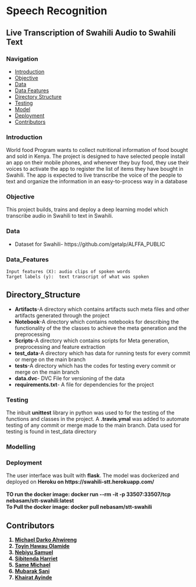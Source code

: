 #  Speech Recognition
## Live Transcription of Swahili Audio to Swahili Text

### Navigation
- [Introduction](#introduction)
- [Objective](#objective)
- [Data](#data)
- [Data Features](#data_features)
- [Directory Structure](#directory_structure)
- [Testing](#testing)
- [Model](#model)
- [Deployment](#deployment)
- [Contributors](#contributors)

### Introduction
<p>World food Program wants to collect nutritional information of food bought and sold in Kenya. The project is designed to have selected people install an app on their mobile phones, and whenever they buy food, they use their voices to activate the app to register the list of items they have bought in Swahili. The app is expected to live transcribe the voice of the people to text and organize the information in an easy-to-process way in a database</p>

### Objective
This project builds, trains and deploy a deep learning model which transcribe audio in Swahili to text in Swahili.

### Data

<ul>
<li>Dataset for Swahili-  https://github.com/getalp/ALFFA_PUBLIC</li>
</ul>

### Data_Features
    Input features (X): audio clips of spoken words
    Target labels (y):  text transcript of what was spoken

## Directory_Structure 

<ul>
    <li><b>Artifacts</b>-A directory which contains artifacts such meta files and other artifacts generated through the project</li>
    <li><b>Notebook</b>-A directory which contains notebooks for describing the functionality of the the classes to achieve the meta generation and the preprocessing</li>
    <li><b>Scripts</b>-A directory which contains scripts for Meta generation, preprocessing and feature extraction </li>
    <li><b>test_data</b>-A directory which has data for running tests for every commit or merge on the main branch</li>
    <li><b>tests</b>-A directory which has the codes for testing  every commit or merge on the main branch</li>
    <li><b>data.dvc</b>- DVC File for versioning of the data</li>
    <li><b>requirements.txt</b>- A file for dependencies for the project</li>
</ul>

### Testing
<p> The inbuit <b>unittest</b> library in python was used to for the testing of the functions and classes in the project. A <b>.travis.ymal</b> was added to automate testing of any commit or merge made to the main branch. Data used for testing is found in test_data directory</p>

### Modelling

### Deployment
<p>The user interface was built with <b>flask</b>. The model was dockerized and deployed on <b>Heroku on https://swahili-stt.herokuapp.com/
</br> 
</br>
TO run the docker image: docker run --rm -it -p 33507:33507/tcp nebasam/stt-swahili:latest
</br>
To Pull the docker image: docker pull nebasam/stt-swahili</p>

## Contributors
1. [Michael Darko Ahwireng](https://github.com/mdahwireng)
2. [Toyin Hawau Olamide](https://github.com/theehawau)
3. [Nebiyu Samuel](https://github.com/nebasam)
4. [Sibitenda Harriet](https://github.com/SibitendaHarriet)
5. [Same Michael](https://github.com/SameC137)
6. [Mubarak Sani](https://github.com/SamDewriter)
7. [Khairat Ayinde](https://github.com/khaiyra)
